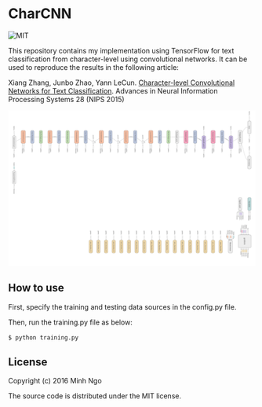 # CharCNN

![MIT](https://img.shields.io/badge/license-MIT-blue.svg)

This repository contains my implementation using TensorFlow for text classification from character-level using convolutional networks. It can be used to reproduce the results in the following article:

Xiang Zhang, Junbo Zhao, Yann LeCun. [Character-level Convolutional Networks for Text Classification](http://arxiv.org/abs/1509.01626). Advances in Neural Information Processing Systems 28 (NIPS 2015)

![Alt text](ccnn.png?raw=true "The model")

## How to use
First, specify the training and testing data sources in the config.py file.

Then, run the training.py file as below:
```sh
$ python training.py
```

## License

Copyright (c) 2016 Minh Ngo

The source code is distributed under the MIT license.
